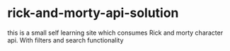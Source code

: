 # rick-and-morty-api-solution
this is a small self learning site which consumes Rick and morty character api. With filters and search functionality
